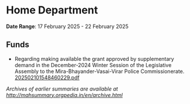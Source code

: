 # Home Department

**Date Range**: 17 February 2025 - 22 February 2025


## Funds
- Regarding making available the grant approved by supplementary demand in the December-2024 Winter Session of the Legislative Assembly to the Mira-Bhayander-Vasai-Virar Police Commissionerate.\
  [202502101548460229.pdf](https://gr.maharashtra.gov.in/Site/Upload/Government%20Resolutions/English/202502101548460229.pdf)


*Archives of earlier summaries are available at http://mahsummary.orgpedia.in/en/archive.html*